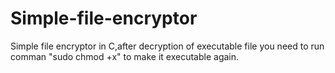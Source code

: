 # Simple-file-encryptor
Simple file encryptor in C,after decryption of executable file you need to run comman "sudo chmod +x" to make it executable again.
